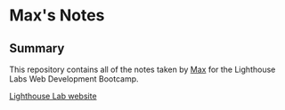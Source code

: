 # Max's Notes

## Summary

This repository contains all of the notes taken by [Max](https://github.com/doublefriedtofu) for the Lighthouse Labs Web Development Bootcamp.

[Lighthouse Lab website](https://www.lighthouselabs.ca/)